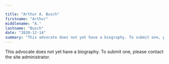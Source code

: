 ```yaml
---

title: "Arthur A. Busch"
firstname: "Arthur"
middlename: "A."
lastname: "Busch"
date: "2020-12-14"
summary: "This advocate does not yet have a biography. To submit one, please contact the site administrator."
---
```

This advocate does not yet have a biography. To submit one, please contact the site administrator.

